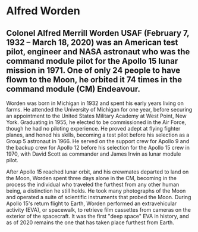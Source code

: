 # Alfred Worden
## Colonel Alfred Merrill Worden USAF (February 7, 1932 – March 18, 2020) was an American test pilot, engineer and NASA astronaut who was the command module pilot for the Apollo 15 lunar mission in 1971. One of only 24 people to have flown to the Moon, he orbited it 74 times in the command module (CM) Endeavour.


Worden was born in Michigan in 1932 and spent his early years living on farms. He attended the University of Michigan for one year, 
before securing an appointment to the United States Military Academy at West Point, New York. Graduating in 1955, he elected to be
commissioned in the Air Force, though he had no piloting experience. He proved adept at flying fighter planes, and honed his skills,
becoming a test pilot before his selection as a Group 5 astronaut in 1966. He served on the support crew for Apollo 9 and the backup crew 
for Apollo 12 before his selection for the Apollo 15 crew in 1970, 
with David Scott as commander and James Irwin as lunar module pilot.

After Apollo 15 reached lunar orbit, and his crewmates departed to land on the Moon, Worden spent three days alone in the CM, becoming in 
the process the individual who traveled the furthest from any other human being, a distinction he still holds. He took many photographs of the
Moon and operated a suite of scientific instruments that probed the Moon. During Apollo 15's return flight to Earth, Worden performed an 
extravehicular activity (EVA), or spacewalk, to retrieve film cassettes from cameras on the exterior of the spacecraft.
It was the first "deep space" EVA in history, and as of 2020 remains the one that has taken place furthest from Earth.
